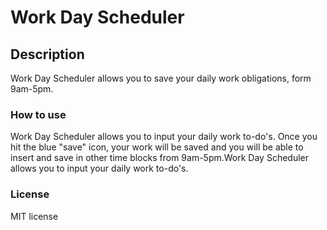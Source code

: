 # Work Day Scheduler

## Description
Work Day Scheduler allows you to save your daily work obligations, form 9am-5pm.

### How to use
Work Day Scheduler allows you to input your daily work to-do's. Once you hit the blue "save" icon, your work will be saved and you will be able to insert and save in other time blocks from 9am-5pm.Work Day Scheduler allows you to input your daily work to-do's.

### License
MIT license
